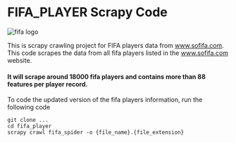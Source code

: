 # FIFA_PLAYER Scrapy Code

![fifa logo](https://daily.jstor.org/wp-content/uploads/2015/06/FIFA_Logo_1050x700.jpg)

This is scrapy crawling project for FIFA players data from www.sofifa.com.
This code scrapes the data from all fifa players listed in the www.sofifa.com website.

#### It will scrape around 18000 fifa players and contains more than 88 features per player record.

To code the updated version of the fifa players information, run the following code
```
git clone ...
cd fifa_player
scrapy crawl fifa_spider -o {file_name}.{file_extension}  
```
